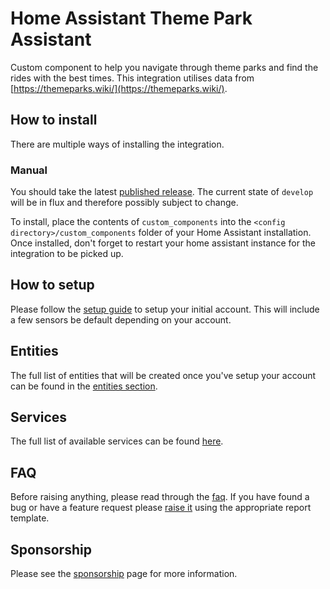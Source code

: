 # Home Assistant Theme Park Assistant

Custom component to help you navigate through theme parks and find the rides with the best times. This integration utilises data from [https://themeparks.wiki/](https://themeparks.wiki/).

## How to install

There are multiple ways of installing the integration.

### Manual

You should take the latest [published release](https://github.com/BottlecapDave/HomeAssistant-ThemeParkAssistant/releases). The current state of `develop` will be in flux and therefore possibly subject to change.

To install, place the contents of `custom_components` into the `<config directory>/custom_components` folder of your Home Assistant installation. Once installed, don't forget to restart your home assistant instance for the integration to be picked up.

## How to setup

Please follow the [setup guide](./setup.md) to setup your initial account. This will include a few sensors be default depending on your account.

## Entities

The full list of entities that will be created once you've setup your account can be found in the [entities section](./entities.md).

## Services

The full list of available services can be found [here](./services.md).

## FAQ

Before raising anything, please read through the [faq](./faq.md). If you have found a bug or have a feature request please [raise it](https://github.com/BottlecapDave/HomeAssistant-ThemeParkAssistant/issues) using the appropriate report template.

## Sponsorship

Please see the [sponsorship](./sponsorship.md) page for more information.